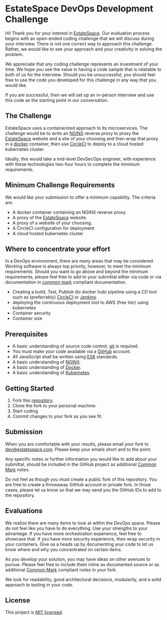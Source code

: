 # EstateSpace DevOps Development Challenge

Hi! Thank you for your interest in [EstateSpace][eswebsite]. Our evaluation process begins with an open-ended coding challenge that we will discuss during your interview. There is not one correct way to approach this challenge. Rather, we would like to see your approach and your creativity in solving the problem.

We appreciate that any coding challenge represents an investment of your time. We hope you see the value in having a code sample that is relatable to both of us for the interview. Should you be unsuccessful, you should feel free to use the code you developed for this challenge in any way that you would like.

If you are successful, then we will set up an in-person interview and use this code as the starting point in our conversation.

## The Challenge

EstateSpace uses a containerized approach to its microservices. The challenge would be to write an [NGINX][nginx] reverse proxy to proxy the [EstateSpace][eswebsite] website and a site of your choosing and then wrap that proxy in a [docker][docker] container, then use [CircleCI][circleci] to deploy to a cloud hosted kubernetes cluster.

Ideally, this would take a mid-level DevSecOps engineer, with experience with these technologies two-four hours to complete the minimum requirements.

## Minimum Challenge Requirements

We would like your submission to offer a minimum capability. The criteria are:

- A docker container containing an NGINX reverse proxy.
- A proxy of the [EstateSpace][eswebsite] website.
- A proxy of a website of your choosing.
- A CircleCI configuration for deployment
- A cloud hosted kubernetes cluster

## Where to concentrate your effort

In a DevOps environment, there are many areas that may be considered. Working software is always top priority, however, to meet the minimum requirements. Should you want to go above and beyond the minimum requirements, please feel free to add to your submittal either via code or via documentation in [common mark][commonmark] compliant documentation.

- Creating a build, Test, Publish (to docker hub) pipeline using a CD tool such as (preferrably) [CircleCI][circleci] or [Jenkins][jenkins].
- deploying the continuous deployment tool to AWS (free tier) using kubernetes
- Container security
- Container size

## Prerequisites

- A basic understanding of source code control, [git][git-scm] is required.
- You must make your code available via a [GitHub][github] account.
- All JavaScript shall be written using [ES6][ES6] standards.
- A basic understanding of [NGINX][nginx].
- A basic understanding of [Docker][docker].
- A basic understanding of [Kubernetes][kubernetes].

## Getting Started

1. Fork this [repository][repository].
1. Clone the fork to your personal machine.
1. Start coding.
1. Commit changes to your fork as you see fit.

## Submission

When you are comfortable with your results, please email your fork to
[dev@estatespace.com](mailto:dev@estatespace.com). Please keep your emails short and to the point.

Any specific notes or further information you would like to add about your submittal, should be included in the GitHub project as additional [Common Mark][commonmark] notes.

Do not feel as though you must create a public fork of this repository. You are free to create a throwaway GitHub account or private fork. In those cases, please let us know so that we may send you the GitHub IDs to add to the repository.

## Evaluations

We realize there are many items to look at within the DevOps space. Please do not feel like you have to do everything. Use your strengths to your advantage. If you have more orchestration experience, feel free to showcase that. If you have more security experience, then wrap security in your containers. Give us a heads up by documenting your code to let us know where and why you concentrated on certain items.

As you develop your solution, you may have ideas on other avenues to pursue. Please feel free to include them inline as documented source or as additional [Common Mark][commonmark] compliant notes in your fork.

We look for readability, good architectural decisions, modularity, and a solid approach to testing in your code.

## License

This project is [MIT licensed][mitlicense].

[eswebsite]:https://estatespace.com/
[git-scm]:https://git-scm.com/
[github]:https://github.com/
[nodejs]:https://nodejs.org/en/
[TDD]:https://en.wikipedia.org/wiki/Test-driven_development
[ES6]:http://www.ecma-international.org/ecma-262/6.0/
[eslint]:https://eslint.org/
[airbnb-eslint]:https://www.npmjs.com/package/eslint-config-airbnb
[mocha]:https://mochajs.org/
[repository]:https://github.com/GriffinGroupGlobal/DevOps-Challenge
[mitlicense]:https://en.wikipedia.org/wiki/MIT_License
[commonmark]:https://spec.commonmark.org/
[docker]:https://www.docker.com/
[nginx]:https://www.nginx.com/
[jenkins]:https://jenkins.io/
[drone]:http://docs.drone.io
[circleci]:https://circleci.com/
[kubernetes]:https://kubernetes.io/